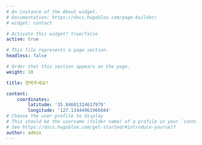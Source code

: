 ```yaml
---
# An instance of the About widget.
# Documentation: https://docs.hugoblox.com/page-builder/
# widget: contact

# Activate this widget? true/false
active: true

# This file represents a page section.
headless: false

# Order that this section appears on the page.
weight: 10

title: 연락주세요!

content:
    coordinates:
        latitude: '35.84601324617979'
        longitude: '127.13444961966684'
# Choose the user profile to display
# This should be the username (folder name) of a profile in your `content/authors/` folder.
# See https://docs.hugoblox.com/get-started/#introduce-yourself
author: admin
---
```

